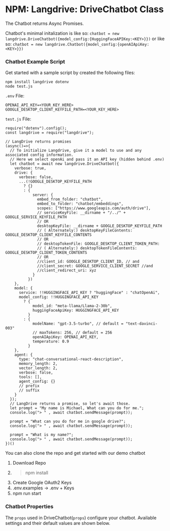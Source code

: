 # NPM: Langdrive: DriveChatbot Class

The Chatbot returns Async Promises.

Chatbot's minimal initalization is like so:
`chatbot = new langdrive.DriveChatbot({model_config:{HuggingFaceAPIKey:<KEY>}})`
or like so:
`chatbot = new langdrive.Chatbot({model_config:{openAIApiKey:<KEY>}})`

### Chatbot Example Script

Get started with a sample script by created the following files:

```
npm install langdrive dotenv
node test.js
```

`.env` File:

```
OPENAI_API_KEY=<YOUR_KEY_HERE>
GOOGLE_DESKTOP_CLIENT_KEYFILE_PATH=<YOUR_KEY_HERE>
```

`test.js` File:

```
require("dotenv").config();
const langdrive = require("langdrive");

// LangDrive returns promises
(async()=>{
  // To initialize Langdrive, give it a model to use and any associated config information.
  // Here we select openAi and pass it an API key (hidden behind .env)
  let chatbot = await new langdrive.DriveChatbot({
    verbose: true,
    drive: {
      verbose: false,
      ...(!GOOGLE_DESKTOP_KEYFILE_PATH
        ? {}
        : {
            server: {
              embed_from_folder: "chatbot",
              embed_to_folder: "chatbot/embeddings",
              scopes: ["https://www.googleapis.com/auth/drive"],
              // serviceKeyFile: __dirname + "/../" + GOOGLE_SERVICE_KEYFILE_PATH
              // OR
              desktopKeyFile: __dirname + GOOGLE_DESKTOP_KEYFILE_PATH
              // ( Alternately:) desktopKeyFileContents: GOOGLE_DESKTOP_CLIENT_KEYFILE_CONTENTS
              // OR
              // desktopTokenFile: GOOGLE_DESKTOP_CLIENT_TOKEN_PATH:
              // ( Alternately:) desktopTokenFileContents: GOOGLE_DESKTOP_CLIENT_TOKEN_CONTENTS
              // OR
              //client_id: GOOGLE_DESKTOP_CLIENT_ID, // and
              //client_secret: GOOGLE_SERVICE_CLIENT_SECRET //and
              //client_redirect_uri: xyz
            }
          })
    },
    model: {
      service: !!HUGGINGFACE_API_KEY ? "huggingFace" : "chatOpenAi",
      model_config: !!HUGGINGFACE_API_KEY
        ? {
            model_id: "meta-llama/Llama-2-30b",
            huggingFaceApiKey: HUGGINGFACE_API_KEY
          }
        : {
            modelName: "gpt-3.5-turbo", // default = "text-davinci-003"
            // maxTokens: 256, // default = 256
            openAIApiKey: OPENAI_API_KEY,
            temperature: 0.9
          }
    },
    agent: {
      type: "chat-conversational-react-description",
      memory_length: 2,
      vector_length: 2,
      verbose: false,
      tools: [],
      agent_config: {}
      // prefix
      // suffix
    }
  });
  // LangDrive returns a promise, so let's await those.
  let prompt = "My name is Michael, What can you do for me.";
  console.log("> " , await chatbot.sendMessage(prompt));

  prompt = "What can you do for me in google drive?";
  console.log("> " , await chatbot.sendMessage(prompt));

  prompt = "What is my name?";
  console.log("> " , await chatbot.sendMessage(prompt));
})()
```

You can also clone the repo and get started with our demo chatbot

1. Download Repo
2. > npm install
3. Create Google OAuth2 Keys
4. .env.examples -> .env + Keys
5. npm run start

### Chatbot Properties

The `props` used in DriveChatbot(`props`) configure your chatbot. Available settings and their default values are shown below.